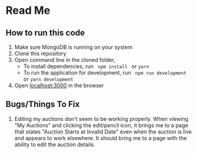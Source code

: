 # Read Me

##  How to run this code
1. Make sure MongoDB is running on your system 
2. Clone this repository
3. Open command line in the cloned folder,
   - To install dependencies, run ```  npm install  ``` or ``` yarn ```
   - To run the application for development, run ```  npm run development  ``` or ``` yarn development ```
4. Open [localhost:3000](http://localhost:3000/) in the browser

## Bugs/Things To Fix
1. Editing my auctions don't seem to be working properly. When viewing "My Auctions" and clicking the edit/pencil icon, it brings me to a page that states "Auction Starts at Invalid Date" even when the auction is live and appears to work elsewhere. It should bring me to a page with the ability to edit the auction details. 